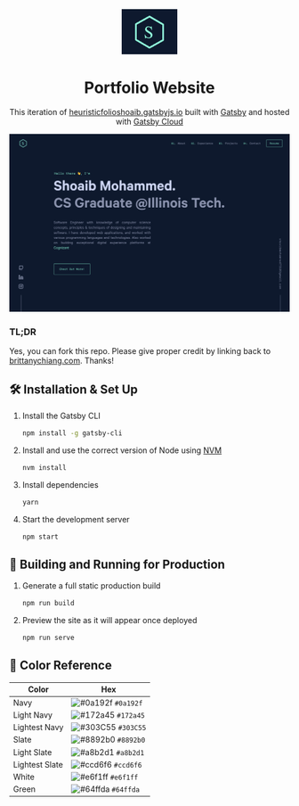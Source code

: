 <div align="center">
  <img alt="Logo" src="https://github.com/shoaibmohammed7/heuristic.folio/blob/master/src/images/logo.png" width="100" />
</div>
<h1 align="center">
  Portfolio Website 
</h1>
<p align="center">
  This iteration of <a href="https://heuristicfolioshoaib.gatsbyjs.io/" target="_blank">heuristicfolioshoaib.gatsbyjs.io</a> built with <a href="https://www.gatsbyjs.org/" target="_blank">Gatsby</a> and hosted with <a href="https://www.gatsbyjs.com/products/cloud/" target="_blank">Gatsby Cloud</a>
</p>
<!-- <p align="center">
  Previous iterations:
  <a href="https://github.com/shoaibmohammed7/heuristic.folio/" target="_blank">Version 1</a>
</p> -->

<div align="center">
  <img alt="Demo" src="https://github.com/shoaibmohammed7/heuristic.folio/blob/master/src/images/demo1.png" />
</div>

### TL;DR

Yes, you can fork this repo. Please give proper credit by linking back to [brittanychiang.com](https://brittanychiang.com). Thanks!

## 🛠 Installation & Set Up

1. Install the Gatsby CLI

   ```sh
   npm install -g gatsby-cli
   ```

2. Install and use the correct version of Node using [NVM](https://github.com/nvm-sh/nvm)

   ```sh
   nvm install
   ```

3. Install dependencies

   ```sh
   yarn
   ```

4. Start the development server

   ```sh
   npm start
   ```

## 🚀 Building and Running for Production

1. Generate a full static production build

   ```sh
   npm run build
   ```

1. Preview the site as it will appear once deployed

   ```sh
   npm run serve
   ```

## 🎨 Color Reference

| Color          | Hex                                                                |
| -------------- | ------------------------------------------------------------------ |
| Navy           | ![#0a192f](https://via.placeholder.com/10/0a192f?text=+) `#0a192f` |
| Light Navy     | ![#172a45](https://via.placeholder.com/10/0a192f?text=+) `#172a45` |
| Lightest Navy  | ![#303C55](https://via.placeholder.com/10/303C55?text=+) `#303C55` |
| Slate          | ![#8892b0](https://via.placeholder.com/10/8892b0?text=+) `#8892b0` |
| Light Slate    | ![#a8b2d1](https://via.placeholder.com/10/a8b2d1?text=+) `#a8b2d1` |
| Lightest Slate | ![#ccd6f6](https://via.placeholder.com/10/ccd6f6?text=+) `#ccd6f6` |
| White          | ![#e6f1ff](https://via.placeholder.com/10/e6f1ff?text=+) `#e6f1ff` |
| Green          | ![#64ffda](https://via.placeholder.com/10/64ffda?text=+) `#64ffda` |

